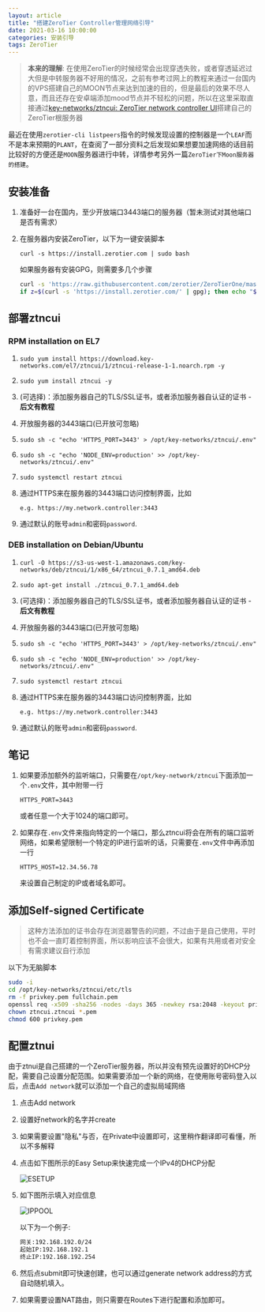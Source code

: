 ```yaml
---
layout: article
title: "搭建ZeroTier Controller管理网络引导"
date: 2021-03-16 10:00:00
categories: 安装引导
tags: ZeroTier
---
```


> **本来的理解**: 在使用ZeroTier的时候经常会出现穿透失败，或者穿透延迟过大但是中转服务器不好用的情况，之前有参考过网上的教程来通过一台国内的VPS搭建自己的MOON节点来达到加速的目的，但是最后的效果不尽人意，而且还存在安卓端添加mood节点并不轻松的问题，所以在这里采取直接通过[key-networks/ztncui: ZeroTier network controller UI](https://github.com/key-networks/ztncui)搭建自己的ZeroTier根服务器

​    最近在使用`zerotier-cli listpeers`指令的时候发现设置的控制器是一个`LEAF`而不是本来预期的`PLANT`，在查阅了一部分资料之后发现如果想要加速网络的话目前比较好的方便还是`MOON`服务器进行中转，详情参考另外一篇`ZeroTier下Moon服务器的搭建`。

## 安装准备

1. 准备好一台在国内，至少开放端口3443端口的服务器（暂未测试对其他端口是否有需求）

2. 在服务器内安装ZeroTier，以下为一键安装脚本

   `curl -s https://install.zerotier.com | sudo bash`

   如果服务器有安装GPG，则需要多几个步骤

   ```bash
   curl -s 'https://raw.githubusercontent.com/zerotier/ZeroTierOne/master/doc/contact%40zerotier.com.gpg' | gpg --import && \
   if z=$(curl -s 'https://install.zerotier.com/' | gpg); then echo "$z" | sudo bash; fi
   ```

## 部署ztncui

### RPM installation on EL7

1. `sudo yum install https://download.key-networks.com/el7/ztncui/1/ztncui-release-1-1.noarch.rpm -y`

2. `sudo yum install ztncui -y`
3. (可选择)：添加服务器自己的TLS/SSL证书，或者添加服务器自认证的证书 - **后文有教程**

4. 开放服务器的3443端口(已开放可忽略)

5. `sudo sh -c "echo 'HTTPS_PORT=3443' > /opt/key-networks/ztncui/.env"`

6. `sudo sh -c "echo 'NODE_ENV=production' >> /opt/key-networks/ztncui/.env"`

7. `sudo systemctl restart ztncui`

8. 通过HTTPS来在服务器的3443端口访问控制界面，比如

   `e.g. https://my.network.controller:3443`

9. 通过默认的账号`admin`和密码`password`.

### DEB installation on Debian/Ubuntu

1. `curl -O https://s3-us-west-1.amazonaws.com/key-networks/deb/ztncui/1/x86_64/ztncui_0.7.1_amd64.deb`

2. `sudo apt-get install ./ztncui_0.7.1_amd64.deb`
3. (可选择)：添加服务器自己的TLS/SSL证书，或者添加服务器自认证的证书 - **后文有教程**

4. 开放服务器的3443端口(已开放可忽略)

5. `sudo sh -c "echo 'HTTPS_PORT=3443' > /opt/key-networks/ztncui/.env"`

6. `sudo sh -c "echo 'NODE_ENV=production' >> /opt/key-networks/ztncui/.env"`

7. `sudo systemctl restart ztncui`

8. 通过HTTPS来在服务器的3443端口访问控制界面，比如

   `e.g. https://my.network.controller:3443`

9. 通过默认的账号`admin`和密码`password`.

## 笔记

1. 如果要添加额外的监听端口，只需要在`/opt/key-network/ztncui`下面添加一个`.env`文件，其中附带一行

   `HTTPS_PORT=3443`

   或者任意一个大于1024的端口即可。

2. 如果存在`.env`文件来指向特定的一个端口，那么ztncui将会在所有的端口监听网络，如果希望限制一个特定的IP进行监听的话，只需要在`.env`文件中再添加一行

   `HTTPS_HOST=12.34.56.78`

   来设置自己制定的IP或者域名即可。

## 添加Self-signed Certificate

> 这种方法添加的证书会存在浏览器警告的问题，不过由于是自己使用，平时也不会一直盯着控制界面，所以影响应该不会很大，如果有共用或者对安全有需求建议自行添加

以下为无脑脚本

```bash
sudo -i
cd /opt/key-networks/ztncui/etc/tls
rm -f privkey.pem fullchain.pem
openssl req -x509 -sha256 -nodes -days 365 -newkey rsa:2048 -keyout privkey.pem -out fullchain.pem
chown ztncui.ztncui *.pem
chmod 600 privkey.pem
```

## 配置ztnui

由于ztnui是自己搭建的一个ZeroTier服务器，所以并没有预先设置好的DHCP分配，需要自己设置分配范围。如果需要添加一个新的网络，在使用账号密码登入以后，点击`Add network`就可以添加一个自己的虚拟局域网络

1. 点击Add network

2. 设置好network的名字并create

3. 如果需要设置"隐私"与否，在Private中设置即可，这里稍作翻译即可看懂，所以不多解释

4. 点击如下图所示的Easy Setup来快速完成一个IPv4的DHCP分配

   ![ESETUP](https://lsky.halc.top/kvEZFd.png)

5. 如下图所示填入对应信息

   ![IPPOOL](https://lsky.halc.top/LhjtZx.png)

   以下为一个例子:

   ```bash
   网关:192.168.192.0/24
   起始IP:192.168.192.1
   终止IP:192.168.192.254
   ```

6. 然后点submit即可快速创建，也可以通过generate network address的方式自动随机填入。
7. 如果需要设置NAT路由，则只需要在Routes下进行配置和添加即可。

